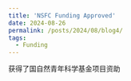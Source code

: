 ```yaml
---
title: 'NSFC Funding Approved'
date: 2024-08-26
permalink: /posts/2024/08/blog4/
tags:
  - Funding
---
```


获得了国自然青年科学基金项目资助
